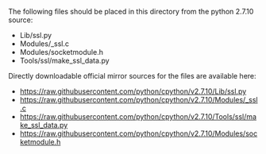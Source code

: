 The following files should be placed in this directory from the python 2.7.10 source:

- Lib/ssl.py
- Modules/_ssl.c
- Modules/socketmodule.h
- Tools/ssl/make_ssl_data.py

Directly downloadable official mirror sources for the files are available here:

- https://raw.githubusercontent.com/python/cpython/v2.7.10/Lib/ssl.py
- https://raw.githubusercontent.com/python/cpython/v2.7.10/Modules/_ssl.c
- https://raw.githubusercontent.com/python/cpython/v2.7.10/Tools/ssl/make_ssl_data.py
- https://raw.githubusercontent.com/python/cpython/v2.7.10/Modules/socketmodule.h